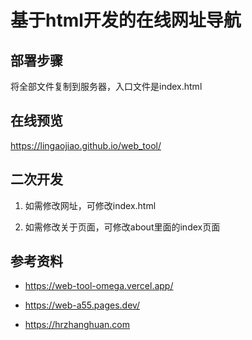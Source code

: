 # 基于html开发的在线网址导航

## 部署步骤

将全部文件复制到服务器，入口文件是index.html


## 在线预览

https://lingaojiao.github.io/web_tool/


## 二次开发

1. 如需修改网址，可修改index.html

2. 如需修改关于页面，可修改about里面的index页面


## 参考资料

- https://web-tool-omega.vercel.app/

- https://web-a55.pages.dev/

- https://hrzhanghuan.com
